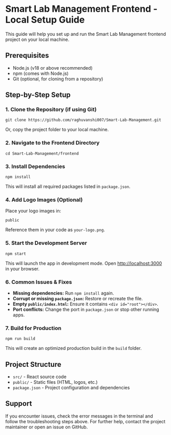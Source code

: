# Smart Lab Management Frontend - Local Setup Guide

This guide will help you set up and run the Smart Lab Management frontend project on your local machine.

## Prerequisites
- Node.js (v18 or above recommended)
- npm (comes with Node.js)
- Git (optional, for cloning from a repository)

## Step-by-Step Setup

### 1. Clone the Repository (if using Git)
```
git clone https://github.com/raghuvanshi007/Smart-Lab-Management.git
```
Or, copy the project folder to your local machine.

### 2. Navigate to the Frontend Directory
```
cd Smart-Lab-Management/frontend
```

### 3. Install Dependencies
```
npm install
```
This will install all required packages listed in `package.json`.

### 4. Add Logo Images (Optional)
Place your logo images in:
```
public
```
Reference them in your code as `your-logo.png`.

### 5. Start the Development Server
```
npm start
```
This will launch the app in development mode. Open [http://localhost:3000](http://localhost:3000) in your browser.

### 6. Common Issues & Fixes
- **Missing dependencies:** Run `npm install` again.
- **Corrupt or missing `package.json`:** Restore or recreate the file.
- **Empty `public/index.html`:** Ensure it contains `<div id="root"></div>`.
- **Port conflicts:** Change the port in `package.json` or stop other running apps.

### 7. Build for Production
```
npm run build
```
This will create an optimized production build in the `build` folder.

## Project Structure
- `src/` - React source code
- `public/` - Static files (HTML, logos, etc.)
- `package.json` - Project configuration and dependencies

## Support
If you encounter issues, check the error messages in the terminal and follow the troubleshooting steps above. For further help, contact the project maintainer or open an issue on GitHub.
